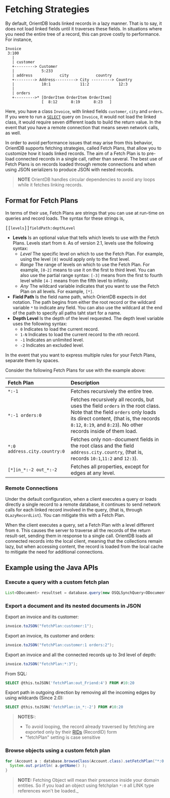 # Fetching Strategies

By default, OrientDB loads linked records in a lazy manner.  That is to say, it does not load linked fields until it traverses these fields.  In situations where you need the entire tree of a record, this can prove costly to performance.  For instance,

```
Invoice
 3:100
   |
   | customer
   +---------> Customer
   |            5:233
   | address            city            country
   +---------> Address---------> City ---------> Country
   |            10:1             11:2             12:3
   |
   | orders
   +--------->* [OrderItem OrderItem OrderItem]
                [  8:12      8:19      8:23   ]
```

Here, you have a class `Invoice`, with linked fields `customer`, `city` and `orders`.  If you were to run a [`SELECT`](SQL-Query.md) query on `Invoice`, it would not load the linked class, it would require seven different loads to build the return value.  In the event that you have a remote connection that means seven network calls, as well.

In order to avoid performance issues that may arise from this behavior, OrientDB supports fetching strategies, called Fetch Plans, that allow you to customize how it loads linked records.  The aim of a Fetch Plan is to pre-load connected records in a single call, rather than several.  The best use of Fetch Plans is on records loaded through remote connections and when using JSON serializers to produce JSON with nested records.

>**NOTE** OrientDB handles circular dependencies to avoid any loops while it fetches linking records.


## Format for Fetch Plans

In terms of their use, Fetch Plans are strings that you can use at run-time on queries and record loads.  The syntax for these strings is,

<pre>
[[<code class="replaceable">levels</code>]]<code class="replaceable">fieldPath</code>:<code class="replaceable">depthLevel</code>
</pre>

- **Levels** Is an optional value that tells which levels to use with the Fetch Plans.  Levels start from `0`.  As of version 2.1, levels use the following syntax:
   - *Level* The specific level on which to use the Fetch Plan.  For example, using the level `[0]` would apply only to the first level.
   - *Range* The range of levels on which to use the Fetch Plan.  For example, `[0-2]` means to use it on the first to third level.  You can also use the partial range syntax: `[-3]` means from the first to fourth level while `[4-]` means from the fifth level to infinity.
   - *Any* The wildcard variable indicates that you want to use the Fetch Plan on all levels.  For example, `[*]`.
- **Field Path** Is the field name path, which OrientDB expects in dot notation.  The path begins from either the root record or the wildcard variable `*` to indicate any field.  You can also use the wildcard at the end of the path to specify all paths taht start for a name.
- **Depth Level** Is the depth of the level requested.  The depth level variable uses the following syntax:
   - `0` Indicates to load the current record.
   - `1-N` Indicates to load the current record to the *n*th record.
   - `-1` Indicates an unlimited level.
   - `-2` Indicates an excluded level.

In the event that you want to express multiple rules for your Fetch Plans, separate them by spaces.  

Consider the following Fetch Plans for use with the example above:

| Fetch Plan | Description |
|:---------|:---|
|`*:-1` | Fetches recursively the entire tree. |
|`*:-1 orders:0` | Fetches recursively all records, but uses the field `orders` in the root class.  Note that the field `orders` only loads its direct content, (that is, the records `8:12`, `8:19`, and `8:23`).  No other records inside of them load. |
|`*:0 address.city.country:0` | Fetches only non-document fields in the root class and the field `address.city.country`, (that is, records `10:1`,`11:2` and `12:3`).|
|`[*]in_*:-2 out_*:-2`| Fetches all properties, except for edges at any level.|

### Remote Connections

Under the default configuration, when a client executes a query or loads directly a single record to a remote database, it continues to send network calls for each linked record involved in the query, (that is, through `OLazyRecordList`).  You can mitigate this with a Fetch Plan.

When the client executes a query, set a Fetch Plan with a level different from `0`.  This causes the server to traverse all the records of the return result-set, sending them in response to a single call.  OrientDB loads all connected records into the local client, meaning that the collections remain lazy, but when accessing content, the record is loaded from the local cache to mitigate the need for additional connections.


## Example using the Java APIs

### Execute a query with a custom fetch plan

```java
List<ODocument> resultset = database.query(new OSQLSynchQuery<ODocument>("select * from Profile").setFetchPlan("*:-1"));
```

### Export a document and its nested documents in JSON

Export an invoice and its customer:

```java
invoice.toJSON("fetchPlan:customer:1");
```

Export an invoice, its customer and orders:

```java
invoice.toJSON("fetchPlan:customer:1 orders:2");
```

Export an invoice and all the connected records up to 3rd level of depth:

```java
invoice.toJSON("fetchPlan:*:3");
```

From SQL:

```sql
SELECT @this.toJSON('fetchPlan:out_Friend:4') FROM #10:20
```

Export path in outgoing direction by removing all the incoming edges by using wildcards (Since 2.0):
```sql
SELECT @this.toJSON('fetchPlan:in_*:-2') FROM #10:20
```

>**NOTES:**:
>- To avoid looping, the record already traversed by fetching are exported only by their [RIDs](Concepts.md#recordid) (RecordID) form
>- "fetchPlan" setting is case sensitive


### Browse objects using a custom fetch plan

```java
for (Account a : database.browseClass(Account.class).setFetchPlan("*:0 addresses:-1")) {
  System.out.println( a.getName() );
}
```

>**NOTE:** Fetching Object will mean their presence inside your domain entities. So if you load an object using fetchplan `*:0` all LINK type references won't be loaded._
